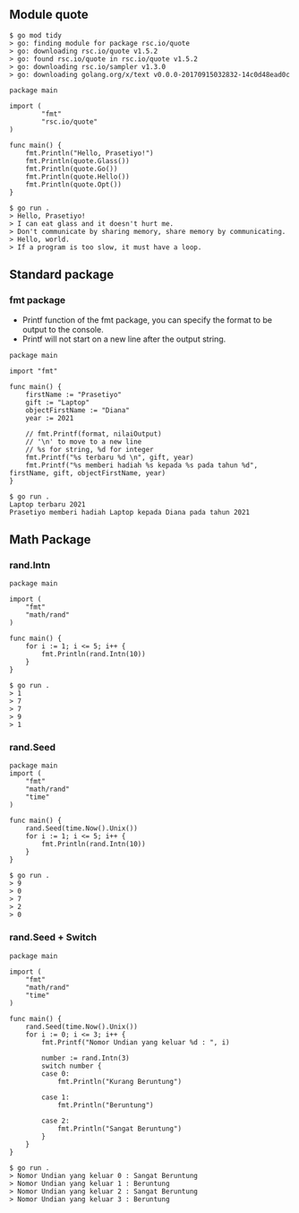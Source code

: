 ## Module quote
```
$ go mod tidy
> go: finding module for package rsc.io/quote
> go: downloading rsc.io/quote v1.5.2
> go: found rsc.io/quote in rsc.io/quote v1.5.2
> go: downloading rsc.io/sampler v1.3.0
> go: downloading golang.org/x/text v0.0.0-20170915032832-14c0d48ead0c
```
``` golang
package main

import (
        "fmt"
        "rsc.io/quote"
)

func main() {
	fmt.Println("Hello, Prasetiyo!")
	fmt.Println(quote.Glass())
	fmt.Println(quote.Go())
	fmt.Println(quote.Hello())
	fmt.Println(quote.Opt())
}
```
```
$ go run .
> Hello, Prasetiyo!
> I can eat glass and it doesn't hurt me.
> Don't communicate by sharing memory, share memory by communicating.
> Hello, world.
> If a program is too slow, it must have a loop.
```

## Standard package
### fmt package
- Printf function of the fmt package, you can specify the format to be output to the console.
- Printf will not start on a new line after the output string.
``` golang
package main

import "fmt"

func main() {
	firstName := "Prasetiyo"
	gift := "Laptop"
	objectFirstName := "Diana"
	year := 2021

	// fmt.Printf(format, nilaiOutput)
	// '\n' to move to a new line
	// %s for string, %d for integer
	fmt.Printf("%s terbaru %d \n", gift, year)
	fmt.Printf("%s memberi hadiah %s kepada %s pada tahun %d", firstName, gift, objectFirstName, year)
}
```
```
$ go run .
Laptop terbaru 2021 
Prasetiyo memberi hadiah Laptop kepada Diana pada tahun 2021
```

## Math Package
### rand.Intn
``` golang
package main

import (
	"fmt"
	"math/rand"
)

func main() {
	for i := 1; i <= 5; i++ {
		fmt.Println(rand.Intn(10))
	}
}
```
```
$ go run .
> 1
> 7
> 7
> 9
> 1
```

### rand.Seed
``` golang
package main
import (
	"fmt"
	"math/rand"
	"time"
)

func main() {
	rand.Seed(time.Now().Unix())
	for i := 1; i <= 5; i++ {
		fmt.Println(rand.Intn(10))
	}
}
```
```
$ go run .
> 9
> 0
> 7
> 2
> 0
```

### rand.Seed + Switch
``` golang
package main

import (
	"fmt"
	"math/rand"
	"time"
)

func main() {
	rand.Seed(time.Now().Unix())
	for i := 0; i <= 3; i++ {
		fmt.Printf("Nomor Undian yang keluar %d : ", i)

		number := rand.Intn(3)
		switch number {
		case 0:
			fmt.Println("Kurang Beruntung")

		case 1:
			fmt.Println("Beruntung")

		case 2:
			fmt.Println("Sangat Beruntung")
		}
	}
}
```
```
$ go run .
> Nomor Undian yang keluar 0 : Sangat Beruntung
> Nomor Undian yang keluar 1 : Beruntung
> Nomor Undian yang keluar 2 : Sangat Beruntung
> Nomor Undian yang keluar 3 : Beruntung
```
